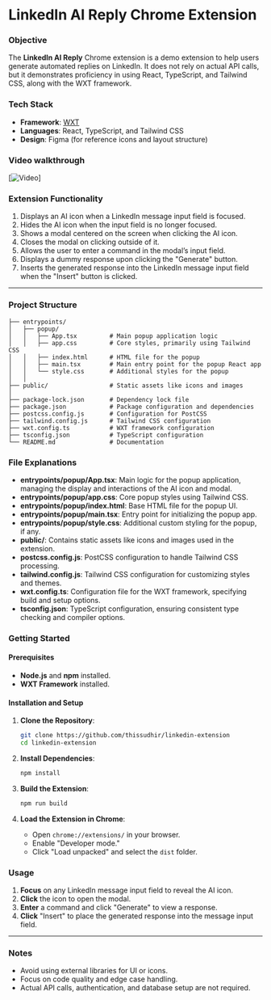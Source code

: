 # LinkedIn AI Reply Chrome Extension

### Objective

The **LinkedIn AI Reply** Chrome extension is a demo extension to help users generate automated replies on LinkedIn. It does not rely on actual API calls, but it demonstrates proficiency in using React, TypeScript, and Tailwind CSS, along with the WXT framework.

### Tech Stack

- **Framework**: [WXT](https://wxt.dev/)
- **Languages**: React, TypeScript, and Tailwind CSS
- **Design**: Figma (for reference icons and layout structure)

### Video walkthrough

[![Video](https://drive.google.com/file/d/19G19r_AYTGWcq54FJ_vMnd7RG3vjF3sc/view?usp=sharing)]

### Extension Functionality

1. Displays an AI icon when a LinkedIn message input field is focused.
2. Hides the AI icon when the input field is no longer focused.
3. Shows a modal centered on the screen when clicking the AI icon.
4. Closes the modal on clicking outside of it.
5. Allows the user to enter a command in the modal’s input field.
6. Displays a dummy response upon clicking the "Generate" button.
7. Inserts the generated response into the LinkedIn message input field when the "Insert" button is clicked.

---

### Project Structure

```
├── entrypoints/
│   ├── popup/
│   │   ├── App.tsx         # Main popup application logic
│   │   ├── app.css         # Core styles, primarily using Tailwind CSS
│   │   ├── index.html      # HTML file for the popup
│   │   ├── main.tsx        # Main entry point for the popup React app
│   │   └── style.css       # Additional styles for the popup
│   │
├── public/                 # Static assets like icons and images
│
├── package-lock.json       # Dependency lock file
├── package.json            # Package configuration and dependencies
├── postcss.config.js       # Configuration for PostCSS
├── tailwind.config.js      # Tailwind CSS configuration
├── wxt.config.ts           # WXT framework configuration
├── tsconfig.json           # TypeScript configuration
└── README.md               # Documentation
```

### File Explanations

- **entrypoints/popup/App.tsx**: Main logic for the popup application, managing the display and interactions of the AI icon and modal.
- **entrypoints/popup/app.css**: Core popup styles using Tailwind CSS.
- **entrypoints/popup/index.html**: Base HTML file for the popup UI.
- **entrypoints/popup/main.tsx**: Entry point for initializing the popup app.
- **entrypoints/popup/style.css**: Additional custom styling for the popup, if any.
- **public/**: Contains static assets like icons and images used in the extension.
- **postcss.config.js**: PostCSS configuration to handle Tailwind CSS processing.
- **tailwind.config.js**: Tailwind CSS configuration for customizing styles and themes.
- **wxt.config.ts**: Configuration file for the WXT framework, specifying build and setup options.
- **tsconfig.json**: TypeScript configuration, ensuring consistent type checking and compiler options.

### Getting Started

#### Prerequisites

- **Node.js** and **npm** installed.
- **WXT Framework** installed.

#### Installation and Setup

1. **Clone the Repository**:

   ```bash
   git clone https://github.com/thissudhir/linkedin-extension
   cd linkedin-extension
   ```

2. **Install Dependencies**:

   ```bash
   npm install
   ```

3. **Build the Extension**:

   ```bash
   npm run build
   ```

4. **Load the Extension in Chrome**:
   - Open `chrome://extensions/` in your browser.
   - Enable "Developer mode."
   - Click "Load unpacked" and select the `dist` folder.

### Usage

1. **Focus** on any LinkedIn message input field to reveal the AI icon.
2. **Click** the icon to open the modal.
3. **Enter** a command and click "Generate" to view a response.
4. **Click** "Insert" to place the generated response into the message input field.

---

### Notes

- Avoid using external libraries for UI or icons.
- Focus on code quality and edge case handling.
- Actual API calls, authentication, and database setup are not required.

